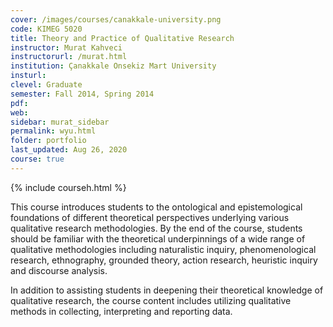 ```yaml
---
cover: /images/courses/canakkale-university.png
code: KIMEG 5020
title: Theory and Practice of Qualitative Research
instructor: Murat Kahveci
instructorurl: /murat.html
institution: Çanakkale Onsekiz Mart University
insturl:
clevel: Graduate
semester: Fall 2014, Spring 2014
pdf:
web:
sidebar: murat_sidebar
permalink: wyu.html
folder: portfolio
last_updated: Aug 26, 2020
course: true
---
```

{% include courseh.html %}

This course introduces students to the ontological and epistemological foundations of different theoretical perspectives underlying various qualitative research methodologies. By the end of the course, students should be familiar with the theoretical underpinnings of a wide range of qualitative methodologies including naturalistic inquiry, phenomenological research, ethnography, grounded theory, action research, heuristic inquiry and discourse analysis.

In addition to assisting students in deepening their theoretical knowledge of qualitative research, the course content includes utilizing qualitative methods in collecting, interpreting and reporting data.
